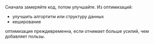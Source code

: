 Сначала замеряйте код, потом улучшайте.
Из оптимизаций: 
* улучшить алгортитм или структуру данных
* кеширование

оптимизация преждевременна, если отнимает больше усилий, чем добавляет пользы.